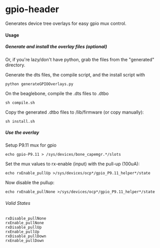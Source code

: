 gpio-header
==========

Generates device tree overlays for easy gpio mux control.

#### Usage

##### Generate and install the overlay files (optional)

Or, if you're lazy/don't have python, grab the files from the "generated" directory.

Generate the dts files, the compile script, and the install script with

    python generateGPIOOverlays.py
    
On the beaglebone, compile the .dts files to .dtbo

    sh compile.sh
    
Copy the generated .dtbo files to /lib/firmware (or copy manually):

    sh install.sh
    
##### Use the overlay

Setup P9.11 mux for gpio

    echo gpio-P9.11 > /sys/devices/bone_capemgr.*/slots
    
Set the mux values to rx-enable (input) with the pull-up (100uA):

    echo rxEnable_pullUp >/sys/devices/ocp*/gpio_P9.11_helper*/state
    
Now disable the pullup:

    echo rxEnable_pullNone >/sys/devices/ocp*/gpio_P9.11_helper*/state
    
###### Valid States

    rxDisable_pullNone
    rxEnable_pullNone
    rxDisable_pullUp
    rxEnable_pullUp
    rxDisable_pullDown
    rxEnable_pullDown
